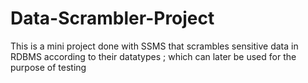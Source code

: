 # Data-Scrambler-Project
This is a mini project done with SSMS that scrambles sensitive data in RDBMS according to their datatypes ; which can later be used for the purpose of testing
